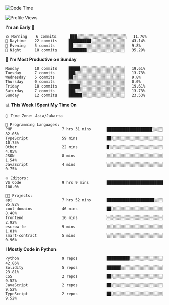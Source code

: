 <!--START_SECTION:waka-->
![Code Time](http://img.shields.io/badge/Code%20Time-1%2C198%20hrs%2013%20mins-blue)

![Profile Views](http://img.shields.io/badge/Profile%20Views-0-blue)

**I'm an Early 🐤** 

```text
🌞 Morning    6 commits      ███░░░░░░░░░░░░░░░░░░░░░░   11.76% 
🌆 Daytime    22 commits     ██████████░░░░░░░░░░░░░░░   43.14% 
🌃 Evening    5 commits      ██░░░░░░░░░░░░░░░░░░░░░░░   9.8% 
🌙 Night      18 commits     ████████░░░░░░░░░░░░░░░░░   35.29%

```
📅 **I'm Most Productive on Sunday** 

```text
Monday       10 commits     █████░░░░░░░░░░░░░░░░░░░░   19.61% 
Tuesday      7 commits      ███░░░░░░░░░░░░░░░░░░░░░░   13.73% 
Wednesday    5 commits      ██░░░░░░░░░░░░░░░░░░░░░░░   9.8% 
Thursday     0 commits      ░░░░░░░░░░░░░░░░░░░░░░░░░   0.0% 
Friday       10 commits     █████░░░░░░░░░░░░░░░░░░░░   19.61% 
Saturday     7 commits      ███░░░░░░░░░░░░░░░░░░░░░░   13.73% 
Sunday       12 commits     ██████░░░░░░░░░░░░░░░░░░░   23.53%

```


📊 **This Week I Spent My Time On** 

```text
⌚︎ Time Zone: Asia/Jakarta

💬 Programming Languages: 
PHP                      7 hrs 31 mins       ████████████████████░░░░░   82.05% 
TypeScript               59 mins             ██░░░░░░░░░░░░░░░░░░░░░░░   10.75% 
Other                    22 mins             █░░░░░░░░░░░░░░░░░░░░░░░░   4.05% 
JSON                     8 mins              ░░░░░░░░░░░░░░░░░░░░░░░░░   1.54% 
JavaScript               4 mins              ░░░░░░░░░░░░░░░░░░░░░░░░░   0.75%

🔥 Editors: 
VS Code                  9 hrs 9 mins        █████████████████████████   100.0%

🐱‍💻 Projects: 
api                      7 hrs 52 mins       █████████████████████░░░░   85.82% 
cool-domains             46 mins             ██░░░░░░░░░░░░░░░░░░░░░░░   8.48% 
frontend                 16 mins             ░░░░░░░░░░░░░░░░░░░░░░░░░   2.92% 
escrow-fe                9 mins              ░░░░░░░░░░░░░░░░░░░░░░░░░   1.81% 
smart-contract           5 mins              ░░░░░░░░░░░░░░░░░░░░░░░░░   0.96%

```

**I Mostly Code in Python** 

```text
Python                   9 repos             ██████████░░░░░░░░░░░░░░░   42.86% 
Solidity                 5 repos             ██████░░░░░░░░░░░░░░░░░░░   23.81% 
CSS                      2 repos             ██░░░░░░░░░░░░░░░░░░░░░░░   9.52% 
JavaScript               2 repos             ██░░░░░░░░░░░░░░░░░░░░░░░   9.52% 
TypeScript               2 repos             ██░░░░░░░░░░░░░░░░░░░░░░░   9.52%

```



<!--END_SECTION:waka-->
